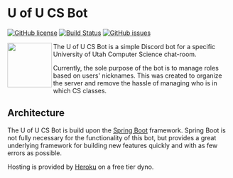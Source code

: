 # U of U CS Bot
[![GitHub license](https://img.shields.io/badge/license-Apache%202-blue.svg)](https://raw.githubusercontent.com/mitchtalmadge/uofu-cs-bot/master/LICENSE)
[![Build Status](https://travis-ci.org/MitchTalmadge/UofU-CS-Bot.svg?branch=master)](https://travis-ci.org/MitchTalmadge/UofU-CS-Bot)
[![GitHub issues](https://img.shields.io/github/issues/MitchTalmadge/UofU-CS-Bot.svg)](https://github.com/MitchTalmadge/UofU-CS-Bot/issues)

<img src="http://i.imgur.com/3KUsJiF.png" width="100px" align="left"/>

The U of U CS Bot is a simple Discord bot for a specific University of Utah Computer Science chat-room.

Currently, the sole purpose of the bot is to manage roles based on users' nicknames. This was created to organize the server and remove the hassle of managing who is in which CS classes.

## Architecture
The U of U CS Bot is build upon the [Spring Boot](https://github.com/spring-projects/spring-boot) framework. 
Spring Boot is not fully necessary for the functionality of this bot, but provides a great underlying framework for building new features quickly and with as few errors as possible. 

Hosting is provided by [Heroku](https://www.heroku.com/) on a free tier dyno.

